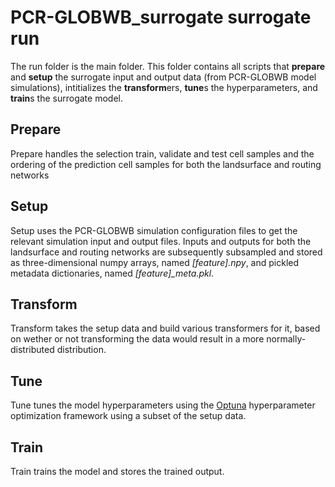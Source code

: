 # PCR-GLOBWB_surrogate surrogate run
The run folder is the main folder. This folder contains all scripts that **prepare** and **setup** the surrogate input and output data (from PCR-GLOBWB model simulations), intitializes the **transform**ers, **tune**s the hyperparameters, and **train**s the surrogate model.

## Prepare
Prepare handles the selection train, validate and test cell samples and the ordering of the prediction cell samples for both the landsurface and routing networks

## Setup
Setup uses the PCR-GLOBWB simulation configuration files to get the relevant simulation input and output files. Inputs and outputs for both the landsurface and routing networks are subsequently subsampled and stored as three-dimensional numpy arrays, named *[feature].npy*, and pickled metadata dictionaries, named *[feature]_meta.pkl*.

## Transform
Transform takes the setup data and build various transformers for it, based on wether or not transforming the data would result in a more normally-distributed distribution.

## Tune
Tune tunes the model hyperparameters using the [Optuna](https://optuna.org/) hyperparameter optimization framework using a subset of the setup data.

## Train
Train trains the model and stores the trained output.